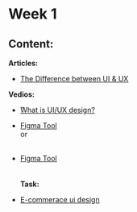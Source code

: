 # Week 1 

## Content:

 **Articles:**
- [The Difference between UI & UX](https://www.interaction-design.org/literature/article/ux-vs-ui-what-s-the-difference)

 **Vedios:**
- [ًWhat is UI/UX design?](https://youtu.be/Nje7GiGeKW0?si=l9lPM-G4ekzc9K4v)


- [Figma Tool](https://drive.google.com/file/d/1ewYzq985TdTIUFwwfAO642MMS_yHJMi4/view?usp=drive_link)<br>
or <br><br>
- [Figma Tool](https://youtu.be/s24rJlamGJ4?si=i1fhPU0MPW5oiESP)<br>
 <br><br>
 **Task:**
 - [E-commerace ui design]([https://dribbble.com/shots/19021013-Mobile-App-iOS-Android-UI](https://www.pinterest.com/pin/641059328242400288/))


    


